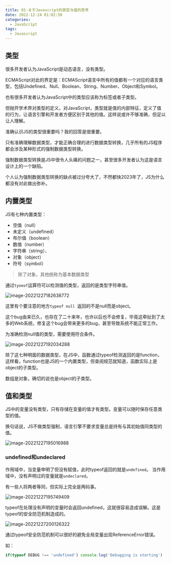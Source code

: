 ```yaml
---
title: 01-关于Javascript的类型与值的思考
date: 2022-12-24 01:02:58
categories:
  - JavaScript
tags:
  - Javascript
---
```


## 类型

很多开发者认为JavaScript是动态语言，没有类型。

ECMAScript对此的界定是：ECMAScript语言中所有的值都有一个对应的语言类型，包括Undefined、Null、Boolean、String、Number、Object和Symbol。

也有很多开发者认为JavaScript中的类型应该称为标签或者子类型。

但抛开学术界对类型的定义，对JavaScript，类型就是值的内部特征，定义了值的行为，让语言引擎和开发者方便区别于其他的值。这样说或许不够准确，但足以让人理解。

准确认识JS的类型很重要吗？我的回答是很重要。

只有准确理解数据类型，才能正确合理的进行数据类型转换，几乎所有的JS程序都会涉及某种形式的强制数据类型转换。

强制数据类型转换是JS中很令人头痛的问题之一，甚至很多开发者认为这是语言设计上的一个缺陷。

个人认为强制数据类型转换的缺点被过分夸大了，不然都快2023年了，JS为什么都没有对此做出弥补。

## 内置类型

JS有七种内置类型：

- 空值（null）
- 未定义（undefined）
- 布尔值（boolean）
- 数值（number）
- 字符串（string）、
- 对象（object）
- 符号（symbol）

>除了对象，其他统称为基本数据类型

通过`tyoeof`运算符可以检测值的类型，返回的是类型字符串值。

![image-20221227182638772](https://imgs-bed-1309190146.cos.ap-shanghai.myqcloud.com/%E5%89%8D%E7%AB%AF/202212271826269.png)

这里有个要注意的地方`typeof null `返回的不是null而是object。

这个bug由来已久，也存在了二十来年，也许以后也不会修复，毕竟这牵扯到了太多的Web系统，修复这个bug会带来更多的bug，甚至导致系统不能正常工作。

为准确检测null值的类型，需要使用符合条件。

![image-20221227192034288](https://imgs-bed-1309190146.cos.ap-shanghai.myqcloud.com/%E5%89%8D%E7%AB%AF/202212271920338.png)

除了这七种明面的数据类型，在JS中，函数通过typeof检测返回的是function，这样看，function也是JS的一个内置类型，但查阅规范就知道，函数实际上是object的子类型。

数组是对象，确切的说也是object的子类型。

## 值和类型

JS中的变量没有类型，只有存储在变量的值才有类型。变量可以随时保存任意类型的值。

换句话说，JS不做类型强制，语言引擎不要求变量总是持有与其初始值同类型的值。

![image-20221227195016988](https://imgs-bed-1309190146.cos.ap-shanghai.myqcloud.com/%E5%89%8D%E7%AB%AF/202212271950006.png)

### undefined和undeclared

作用域中，当变量申明了但没有赋值，此时typeof返回的就是`undefined`。
当作用域中，没有声明过的变量就是`undeclared`。

有一些人将两者等同，但实际上完全是两码事。

![image-20221227195749409](https://imgs-bed-1309190146.cos.ap-shanghai.myqcloud.com/%E5%89%8D%E7%AB%AF/202212271957434.png)

typeof在处理没有声明的变量时会返回undefined，这就很容易造成误解。这是typeof的安全防范机制造成的。

![image-20221227200126322](https://imgs-bed-1309190146.cos.ap-shanghai.myqcloud.com/%E5%89%8D%E7%AB%AF/202212272001347.png)

通过typeof安全防范机制可以很好的避免全局变量出现ReferenceError错误。

如：

```js
if(typeof DEBUG !== 'undefined') console.log('Debugging is starting')
```

